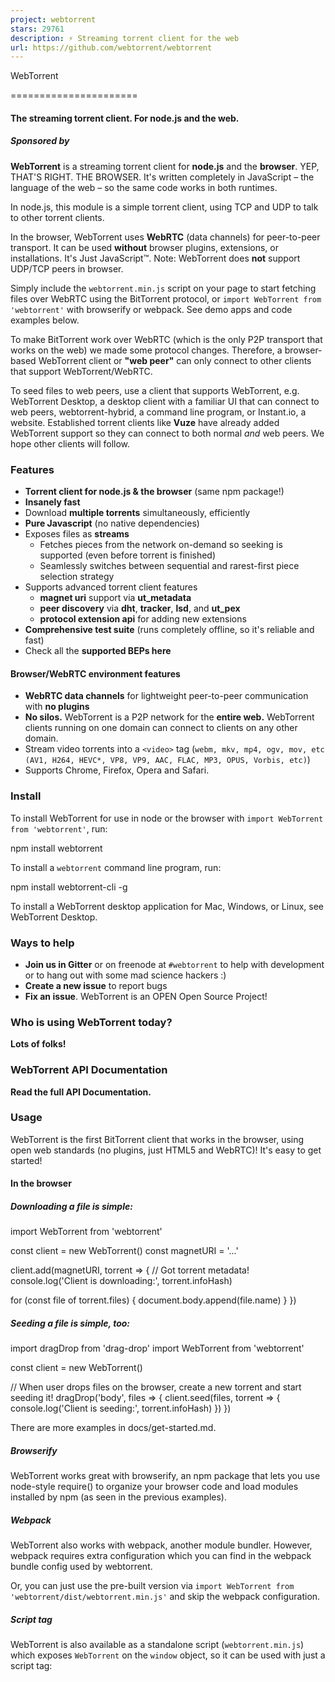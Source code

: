 ```yaml
---
project: webtorrent
stars: 29761
description: ⚡️ Streaming torrent client for the web
url: https://github.com/webtorrent/webtorrent
---
```


  
  
WebTorrent  
  

======================

#### The streaming torrent client. For node.js and the web.

##### Sponsored by        

  

**WebTorrent** is a streaming torrent client for **node.js** and the **browser**. YEP, THAT'S RIGHT. THE BROWSER. It's written completely in JavaScript – the language of the web – so the same code works in both runtimes.

In node.js, this module is a simple torrent client, using TCP and UDP to talk to other torrent clients.

In the browser, WebTorrent uses **WebRTC** (data channels) for peer-to-peer transport. It can be used **without** browser plugins, extensions, or installations. It's Just JavaScript™. Note: WebTorrent does **not** support UDP/TCP peers in browser.

Simply include the `webtorrent.min.js` script on your page to start fetching files over WebRTC using the BitTorrent protocol, or `import WebTorrent from 'webtorrent'` with browserify or webpack. See demo apps and code examples below.

To make BitTorrent work over WebRTC (which is the only P2P transport that works on the web) we made some protocol changes. Therefore, a browser-based WebTorrent client or **"web peer"** can only connect to other clients that support WebTorrent/WebRTC.

To seed files to web peers, use a client that supports WebTorrent, e.g. WebTorrent Desktop, a desktop client with a familiar UI that can connect to web peers, webtorrent-hybrid, a command line program, or Instant.io, a website. Established torrent clients like **Vuze** have already added WebTorrent support so they can connect to both normal _and_ web peers. We hope other clients will follow.

### Features

-   **Torrent client for node.js & the browser** (same npm package!)
-   **Insanely fast**
-   Download **multiple torrents** simultaneously, efficiently
-   **Pure Javascript** (no native dependencies)
-   Exposes files as **streams**
    -   Fetches pieces from the network on-demand so seeking is supported (even before torrent is finished)
    -   Seamlessly switches between sequential and rarest-first piece selection strategy
-   Supports advanced torrent client features
    -   **magnet uri** support via **ut\_metadata**
    -   **peer discovery** via **dht**, **tracker**, **lsd**, and **ut\_pex**
    -   **protocol extension api** for adding new extensions
-   **Comprehensive test suite** (runs completely offline, so it's reliable and fast)
-   Check all the **supported BEPs here**

#### Browser/WebRTC environment features

-   **WebRTC data channels** for lightweight peer-to-peer communication with **no plugins**
-   **No silos.** WebTorrent is a P2P network for the **entire web.** WebTorrent clients running on one domain can connect to clients on any other domain.
-   Stream video torrents into a `<video>` tag (`webm, mkv, mp4, ogv, mov, etc (AV1, H264, HEVC*, VP8, VP9, AAC, FLAC, MP3, OPUS, Vorbis, etc)`)
-   Supports Chrome, Firefox, Opera and Safari.

### Install

To install WebTorrent for use in node or the browser with `import WebTorrent from 'webtorrent'`, run:

npm install webtorrent

To install a `webtorrent` command line program, run:

npm install webtorrent-cli -g

To install a WebTorrent desktop application for Mac, Windows, or Linux, see WebTorrent Desktop.

### Ways to help

-   **Join us in Gitter** or on freenode at `#webtorrent` to help with development or to hang out with some mad science hackers :)
-   **Create a new issue** to report bugs
-   **Fix an issue**. WebTorrent is an OPEN Open Source Project!

### Who is using WebTorrent today?

**Lots of folks!**

### WebTorrent API Documentation

**Read the full API Documentation.**

### Usage

WebTorrent is the first BitTorrent client that works in the browser, using open web standards (no plugins, just HTML5 and WebRTC)! It's easy to get started!

#### In the browser

##### Downloading a file is simple:

import WebTorrent from 'webtorrent'

const client \= new WebTorrent()
const magnetURI \= '...'

client.add(magnetURI, torrent \=> {
  // Got torrent metadata!
  console.log('Client is downloading:', torrent.infoHash)

  for (const file of torrent.files) {
    document.body.append(file.name)
  }
})

##### Seeding a file is simple, too:

import dragDrop from 'drag-drop'
import WebTorrent from 'webtorrent'

const client \= new WebTorrent()

// When user drops files on the browser, create a new torrent and start seeding it!
dragDrop('body', files \=> {
  client.seed(files, torrent \=> {
    console.log('Client is seeding:', torrent.infoHash)
  })
})

There are more examples in docs/get-started.md.

##### Browserify

WebTorrent works great with browserify, an npm package that lets you use node\-style require() to organize your browser code and load modules installed by npm (as seen in the previous examples).

##### Webpack

WebTorrent also works with webpack, another module bundler. However, webpack requires extra configuration which you can find in the webpack bundle config used by webtorrent.

Or, you can just use the pre-built version via `import WebTorrent from 'webtorrent/dist/webtorrent.min.js'` and skip the webpack configuration.

##### Script tag

WebTorrent is also available as a standalone script (`webtorrent.min.js`) which exposes `WebTorrent` on the `window` object, so it can be used with just a script tag:

<script type\='module'\>
  import WebTorrent from 'webtorrent.min.js'
</script\>

The WebTorrent script is also hosted on fast, reliable CDN infrastructure (Cloudflare and MaxCDN) for easy inclusion on your site:

<script type\='module'\>
  import WebTorrent from 'https://esm.sh/webtorrent'
</script\>

##### Chrome App

If you want to use WebTorrent in a Chrome App, you can include the following script:

<script type\='module'\>
  import WebTorrent from 'webtorrent.chromeapp.js'
</script\>

Be sure to enable the `chrome.sockets.udp` and `chrome.sockets.tcp` permissions!

#### In Node.js

WebTorrent also works in node.js, using the _same npm package!_ It's mad science!

**NOTE**: To connect to "web peers" (browsers) in addition to normal BitTorrent peers, use webtorrent-hybrid which includes WebRTC support for node.

#### As a command line app

WebTorrent is also available as a command line app. Here's how to use it:

$ npm install webtorrent-cli -g
$ webtorrent --help

To download a torrent:

$ webtorrent magnet\_uri

To stream a torrent to a device like **AirPlay** or **Chromecast**, just pass a flag:

$ webtorrent magnet\_uri --airplay

There are many supported streaming options:

\--airplay               Apple TV
--chromecast            Chromecast
--mplayer               MPlayer
--mpv                   MPV
--omx \[jack\]            omx \[default: hdmi\]
--vlc                   VLC
--xbmc                  XBMC
--stdout                standard out \[implies --quiet\]

In addition to magnet uris, WebTorrent supports many ways to specify a torrent.

### Talks about WebTorrent

-   Sep 2017 - Nordic JS - Get Rich Quick With P2P Crypto Currency
-   May 2017 - Char.la - WebTorrent and Peerify (Spanish)
-   Nov 2016 - NodeConf Argentina - Real world Electron: Building Cross-platform desktop apps with JavaScript
-   May 2016 - SIGNAL Conference - BitTorrent in the Browser
-   May 2015 - Data Terra Nemo - WebTorrent: Mother of all demos
-   May 2015 - Data Terra Nemo - WebRTC Everywhere
-   Nov 2014 - JSConf Asia - How WebTorrent Works
-   Sep 2014 - NodeConf EU - WebRTC Mad Science (first working WebTorrent demo)
-   Apr 2014 - CraftConf - Bringing BitTorrent to the Web
-   May 2014 - JS.LA - How I Built a BitTorrent Client in the Browser (progress update; node client working)
-   Oct 2013 - RealtimeConf - WebRTC Black Magic (first mention of idea for WebTorrent)

### Modules

Most of the active development is happening inside of small npm packages which are used by WebTorrent.

#### The Node Way™

> "When applications are done well, they are just the really application-specific, brackish residue that can't be so easily abstracted away. All the nice, reusable components sublimate away onto github and npm where everybody can collaborate to advance the commons." — substack from "how I write modules"

#### Modules

These are the main modules that make up WebTorrent:

module

tests

version

description

**webtorrent**

**torrent client (this module)**

bittorrent-dht

distributed hash table client

bittorrent-peerid

identify client name/version

bittorrent-protocol

bittorrent protocol stream

bittorrent-tracker

bittorrent tracker server/client

bittorrent-lsd

bittorrent local service discovery

create-torrent

create .torrent files

magnet-uri

parse magnet uris

parse-torrent

parse torrent identifiers

torrent-discovery

find peers via dht, tracker, and lsd

ut\_metadata

metadata for magnet uris (protocol extension)

ut\_pex

peer discovery (protocol extension)

#### Enable debug logs

In **node**, enable debug logs by setting the `DEBUG` environment variable to the name of the module you want to debug (e.g. `bittorrent-protocol`, or `*` to print **all logs**).

DEBUG=\* webtorrent

In the **browser**, enable debug logs by running this in the developer console:

localStorage.setItem('debug', '\*')

Disable by running this:

localStorage.removeItem('debug')

### License

MIT. Copyright (c) Feross Aboukhadijeh and WebTorrent, LLC.
